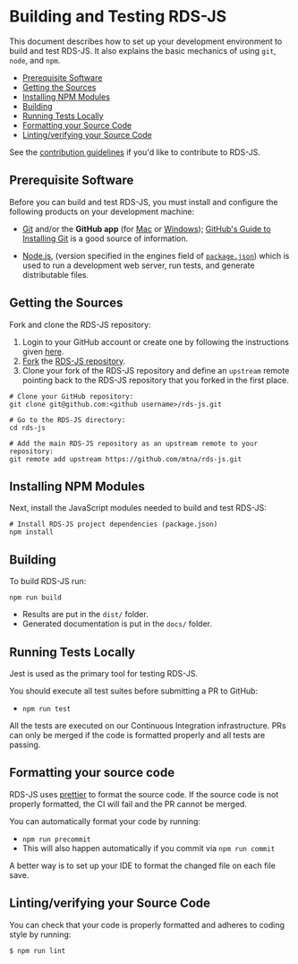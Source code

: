 # Building and Testing RDS-JS

This document describes how to set up your development environment to build and test RDS-JS.
It also explains the basic mechanics of using `git`, `node`, and `npm`.

* [Prerequisite Software](#prerequisite-software)
* [Getting the Sources](#getting-the-sources)
* [Installing NPM Modules](#installing-npm-modules)
* [Building](#building)
* [Running Tests Locally](#running-tests-locally)
* [Formatting your Source Code](#formatting-your-source-code)
* [Linting/verifying your Source Code](#lintingverifying-your-source-code)

See the [contribution guidelines](./CONTRIBUTING.md)
if you'd like to contribute to RDS-JS.

## Prerequisite Software

Before you can build and test RDS-JS, you must install and configure the
following products on your development machine:

* [Git](http://git-scm.com) and/or the **GitHub app** (for [Mac](http://mac.github.com) or
  [Windows](http://windows.github.com)); [GitHub's Guide to Installing
  Git](https://help.github.com/articles/set-up-git) is a good source of information.

* [Node.js](http://nodejs.org), (version specified in the engines field of [`package.json`](../package.json)) which is used to run a development web server,
  run tests, and generate distributable files.

## Getting the Sources

Fork and clone the RDS-JS repository:

1. Login to your GitHub account or create one by following the instructions given
   [here](https://github.com/signup/free).
2. [Fork](http://help.github.com/forking) the [RDS-JS
   repository](https://github.com/mtna/rds-js).
3. Clone your fork of the RDS-JS repository and define an `upstream` remote pointing back to
   the RDS-JS repository that you forked in the first place.

```shell
# Clone your GitHub repository:
git clone git@github.com:<github username>/rds-js.git

# Go to the RDS-JS directory:
cd rds-js

# Add the main RDS-JS repository as an upstream remote to your repository:
git remote add upstream https://github.com/mtna/rds-js.git
```

## Installing NPM Modules

Next, install the JavaScript modules needed to build and test RDS-JS:

```shell
# Install RDS-JS project dependencies (package.json)
npm install
```

## Building

To build RDS-JS run:

```shell
npm run build
```

* Results are put in the `dist/` folder.
* Generated documentation is put in the `docs/` folder.

## Running Tests Locally

Jest is used as the primary tool for testing RDS-JS.

You should execute all test suites before submitting a PR to GitHub:
- `npm run test`

All the tests are executed on our Continuous Integration infrastructure. PRs can only be
merged if the code is formatted properly and all tests are passing.

## Formatting your source code

RDS-JS uses [prettier](https://prettier.io/) to format the source code.
If the source code is not properly formatted, the CI will fail and the PR cannot be merged.

You can automatically format your code by running:
- `npm run precommit`
- This will also happen automatically if you commit via `npm run commit`

A better way is to set up your IDE to format the changed file on each file save.

## Linting/verifying your Source Code

You can check that your code is properly formatted and adheres to coding style by running:

``` shell
$ npm run lint
```
